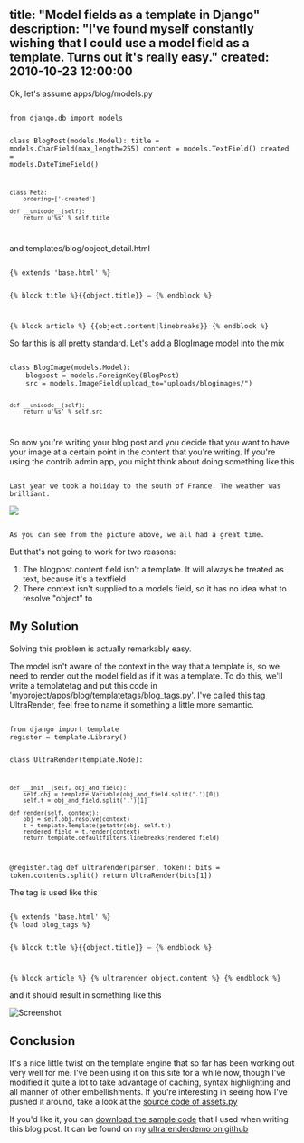 title: "Model fields as a template in Django"
description: "I've found myself constantly wishing that I could use a model field as a template. Turns out it's really easy."
created: 2010-10-23 12:00:00
---

Ok, let's assume apps/blog/models.py

<code lang="python">
from django.db import models

class BlogPost(models.Model):
    title = models.CharField(max_length=255)
    content = models.TextField()
    created = models.DateTimeField()
    
    class Meta:
        ordering=['-created']
    
    def __unicode__(self):
        return u'%s' % self.title

</code>

and templates/blog/object_detail.html

<code lang="django">
{% extends 'base.html' %}

{% block title %}{{object.title}} &ndash; {% endblock %}

{% block article %}
	{{object.content|linebreaks}}
{% endblock %}
</code>

So far this is all pretty standard.  Let's add a BlogImage model into the mix


<code lang="python">
class BlogImage(models.Model):
    blogpost = models.ForeignKey(BlogPost)
    src = models.ImageField(upload_to="uploads/blogimages/")
    
    def __unicode__(self):
        return u'%s' % self.src
</code>

So now you're writing your blog post and you decide that you want to have your image at a certain point in the content that you're writing.  If you're using the contrib admin app, you might think about doing something like this

<code lang="html">
Last year we took a holiday to the south of France. The weather was brilliant.

<img src="{{object.blogimage_set.all.0.src.url}}">

As you can see from the picture above, we all had a great time.
</code>

But that's not going to work for two reasons:

1. The blogpost.content field isn't a template. It will always be treated as text, because it's a textfield
2. There context isn't supplied to a models field, so it has no idea what to resolve "object" to

## My Solution

Solving this problem is actually remarkably easy.

The model isn't aware of the context in the way that a template is, so we need to render out the model field as if it was a template. To do this, we'll write a templatetag and put this code in 'myproject/apps/blog/templatetags/blog_tags.py'. I've called this tag UltraRender, feel free to name it something a little more semantic.

<code lang="python">
from django import template
register = template.Library()

class UltraRender(template.Node):

    def __init__(self, obj_and_field):
        self.obj = template.Variable(obj_and_field.split('.')[0])
        self.t = obj_and_field.split('.')[1]

    def render(self, context):
        obj = self.obj.resolve(context)
        t = template.Template(getattr(obj, self.t))
        rendered_field = t.render(context)
        return template.defaultfilters.linebreaks(rendered_field)
        
        
@register.tag
def ultrarender(parser, token):
    bits = token.contents.split()
    return UltraRender(bits[1])
</code>

The tag is used like this

<code lang="django">
{% extends 'base.html' %}
{% load blog_tags %}

{% block title %}{{object.title}} &ndash; {% endblock %}

{% block article %}
	{% ultrarender object.content %}
{% endblock %}
</code>

and it should result in something like this

![Screenshot](http://media.jamiecurle.com/uploads/2010/10/23/blogimage/Screenshot.850x600.jpg)

## Conclusion

It's a nice little twist on the template engine that so far has been working out very well for me. I've been using it on this site for a while now, though I've modified it quite a lot to take advantage of caching, syntax highlighting and all manner of other embellishments.  If you're interesting in seeing how I've pushed it around, take a look at the [source code of assets.py](http://github.com/jamiecurle/jamiecurle/blob/master/apps/assets/templatetags/assets.py)

If you'd like it, you can [download the sample code](http://github.com/jamiecurle/ultrarenderdemo/zipball/master) that I used when writing this blog post. It can be found on my  [ultrarenderdemo on github](http://github.com/jamiecurle/ultrarenderdemo)

